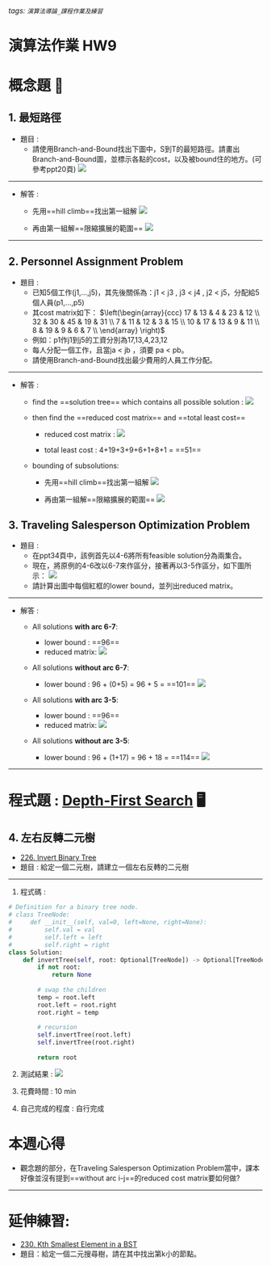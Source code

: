 ###### tags: `演算法導論_課程作業及練習` 
# 演算法作業 HW9
# 概念題 :book: 
## 1. 最短路徑
- 題目 : 
    - 請使用Branch-and-Bound找出下圖中，S到T的最短路徑。請畫出Branch-and-Bound圖，並標示各點的cost，以及被bound住的地方。(可參考ppt20頁)
    ![](https://i.imgur.com/FiMgb9j.png)

---

- 解答 : 
    - 先用==hill climb==找出第一組解
        ![](https://i.imgur.com/HfiJOrK.jpg)
        
    - 再由第一組解==限縮擴展的範圍==
        ![](https://i.imgur.com/juwmDjY.jpg)

---

## 2. Personnel Assignment Problem
- 題目 :
   - 已知5個工作(j1,…,j5)，其先後關係為：j1 < j3 , j3 < j4 , j2 < j5，分配給5個人員(p1,…,p5)
    - 其cost matrix如下：
        $\left(\begin{array}{ccc}
                17 & 13 & 4 & 23 & 12 \\
                32 & 30 & 45 & 19 & 31 \\
                7 & 11 & 12 & 3 & 15 \\
                10 & 17 & 13 & 9 & 11 \\
                8 & 19 & 9 & 6 & 7 \\
                \end{array}
        \right)$
    - 例如：p1作j1到j5的工資分別為17,13,4,23,12
    - 每人分配一個工作，且當ja < jb ，須要 pa < pb。
    - 請使用Branch-and-Bound找出最少費用的人員工作分配。

---

- 解答 : 
    - find the ==solution tree== which contains all possible solution : 
        ![](https://i.imgur.com/LJUAbML.jpg)
        
    - then find the ==reduced cost matrix== and ==total least cost==
        - reduced cost matrix : 
            ![](https://i.imgur.com/zsWauhQ.jpg)

        - total least cost : 4+19+3+9+6+1+8+1 = ==51==
    - bounding of subsolutions:
        - 先用==hill climb==找出第一組解
            ![](https://i.imgur.com/KdpXIMe.jpg)

        - 再由第一組解==限縮擴展的範圍==
            ![](https://i.imgur.com/Niwnnzi.jpg)

## 3. Traveling Salesperson Optimization Problem
- 題目 : 
    - 在ppt34頁中，該例首先以4-6將所有feasible solution分為兩集合。
    - 現在，將原例的4-6改以6-7來作區分，接著再以3-5作區分，如下圖所示：
        ![](https://i.imgur.com/EdFYC4Y.png)
    - 請計算出圖中每個紅框的lower bound，並列出reduced matrix。

---

- 解答 : 
    - All solutions **with arc 6-7**:
        - lower bound : ==96==
        - reduced matrix:
            ![](https://i.imgur.com/7rXIEEn.jpg)

    - All solutions **without arc 6-7**:
        - lower bound : 96 + (0+5) = 96 + 5 = ==101==
            ![](https://i.imgur.com/iPaElCY.jpg)

            
    - All solutions **with arc 3-5**:
        - lower bound : ==96==
        - reduced matrix:
            ![](https://i.imgur.com/qgXWDS4.jpg)

    - All solutions **without arc 3-5**:
        - lower bound : 96 + (1+17) = 96 + 18 = ==114==
            ![](https://i.imgur.com/EHJzYgR.jpg)


---

# 程式題 : [Depth-First Search](https://leetcode.com/tag/depth-first-search/) :desktop_computer:


## 4. 左右反轉二元樹
- [226. Invert Binary Tree](https://leetcode.com/problems/invert-binary-tree/)
- 題目 : 給定一個二元樹，請建立一個左右反轉的二元樹

---

1. 程式碼 : 
``` python
# Definition for a binary tree node.
# class TreeNode:
#     def __init__(self, val=0, left=None, right=None):
#         self.val = val
#         self.left = left
#         self.right = right
class Solution:
    def invertTree(self, root: Optional[TreeNode]) -> Optional[TreeNode]:
        if not root:
            return None
        
        # swap the children
        temp = root.left
        root.left = root.right
        root.right = temp
        
        # recursion
        self.invertTree(root.left)
        self.invertTree(root.right)
        
        return root
```
2. 測試結果 :
![](https://i.imgur.com/8RhOiZE.png)

3. 花費時間 : 10 min
4. 自己完成的程度 : 自行完成

# 本週心得
- 觀念題的部分，在Traveling Salesperson Optimization Problem當中，課本好像並沒有提到==without arc i-j==的reduced cost matrix要如何做?

---

# 延伸練習:
- [230. Kth Smallest Element in a BST](https://leetcode.com/problems/kth-smallest-element-in-a-bst/)
- 題目：給定一個二元搜尋樹，請在其中找出第k小的節點。